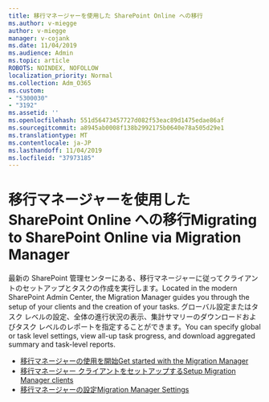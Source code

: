 ```yaml
---
title: 移行マネージャーを使用した SharePoint Online への移行
ms.author: v-miegge
author: v-miegge
manager: v-cojank
ms.date: 11/04/2019
ms.audience: Admin
ms.topic: article
ROBOTS: NOINDEX, NOFOLLOW
localization_priority: Normal
ms.collection: Adm_O365
ms.custom:
- "5300030"
- "3192"
ms.assetid: ''
ms.openlocfilehash: 551d56473457727d082f53eac89d1475edae86af
ms.sourcegitcommit: a8945ab0008f138b2992175b0640e78a505d29e1
ms.translationtype: MT
ms.contentlocale: ja-JP
ms.lasthandoff: 11/04/2019
ms.locfileid: "37973185"
---
```

# <a name="migrating-to-sharepoint-online-via-migration-manager"></a><span data-ttu-id="ab79b-102">移行マネージャーを使用した SharePoint Online への移行</span><span class="sxs-lookup"><span data-stu-id="ab79b-102">Migrating to SharePoint Online via Migration Manager</span></span>

<span data-ttu-id="ab79b-103">最新の SharePoint 管理センターにある、移行マネージャーに従ってクライアントのセットアップとタスクの作成を実行します。</span><span class="sxs-lookup"><span data-stu-id="ab79b-103">Located in the modern SharePoint Admin Center, the Migration Manager guides you through the setup of your clients and the creation of your tasks.</span></span> <span data-ttu-id="ab79b-104">グローバル設定またはタスク レベルの設定、全体の進行状況の表示、集計サマリーのダウンロードおよびタスク レベルのレポートを指定することができます。</span><span class="sxs-lookup"><span data-stu-id="ab79b-104">You can specify global or task level settings, view all-up task progress, and download aggregated summary and task-level reports.</span></span>

* [<span data-ttu-id="ab79b-105">移行マネージャーの使用を開始</span><span class="sxs-lookup"><span data-stu-id="ab79b-105">Get started with the Migration Manager</span></span>](https://docs.microsoft.com/sharepointmigration/mm-get-started)
* [<span data-ttu-id="ab79b-106">移行マネージャー クライアントをセットアップする</span><span class="sxs-lookup"><span data-stu-id="ab79b-106">Setup Migration Manager clients</span></span>](https://docs.microsoft.com/sharepointmigration/mm-setup-clients)
* [<span data-ttu-id="ab79b-107">移行マネージャーの設定</span><span class="sxs-lookup"><span data-stu-id="ab79b-107">Migration Manager Settings</span></span>](https://docs.microsoft.com/sharepointmigration/mm-settings)